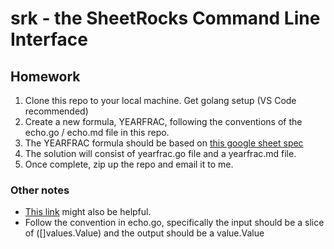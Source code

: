 # srk - the SheetRocks Command Line Interface


## Homework

1. Clone this repo to your local machine. Get golang setup (VS Code recommended)
2. Create a new formula, YEARFRAC, following the conventions of the echo.go / echo.md file in this repo.
3. The YEARFRAC formula should be based on [this google sheet spec](https://support.google.com/docs/answer/3092989?hl=en)
4. The solution will consist of yearfrac.go file and a yearfrac.md file.
5. Once complete, zip up the repo and email it to me.

### Other notes 
- [This link](https://en.wikipedia.org/wiki/360-day_calendar) might also be helpful.
- Follow the convention in echo.go, specifically the input should be a slice of ([]values.Value) and the output should be a value.Value
